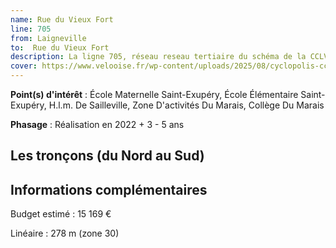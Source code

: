 ```yaml
---
name: Rue du Vieux Fort
line: 705
from: Laigneville
to:  Rue du Vieux Fort 
description: La ligne 705, réseau reseau tertiaire du schéma de la CCLVD (tronçon 105) concerne Laigneville - Rue du Vieux Fort
cover: https://www.velooise.fr/wp-content/uploads/2025/08/cyclopolis-cclvd-105.jpg
---
```


**Point(s) d'intérêt** : École Maternelle Saint-Exupéry, École Élémentaire Saint-Exupéry, H.l.m. De Sailleville, Zone D'activités Du Marais, Collège Du Marais

**Phasage** : Réalisation en 2022 + 3 - 5 ans

## Les tronçons (du Nord au Sud)

## Informations complémentaires

Budget estimé :  15 169 € 

Linéaire : 278 m (zone 30)

